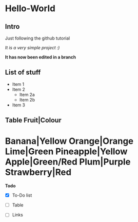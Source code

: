 # Hello-World
## Intro
Just following the github tutorial

_It is a very simple project :)_

**It has now been edited in a branch**

## List of stuff
* Item 1
* Item 2
  * Item 2a
  * Item 2b
* Item 3


__Table__
Fruit|Colour
-----------
Banana|Yellow
Orange|Orange
Lime|Green
Pineapple|Yellow
Apple|Green/Red
Plum|Purple
Strawberry|Red
=======
__Todo__

- [x] To-Do list
- [ ] Table
- [ ] Links

